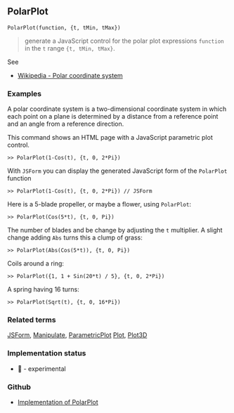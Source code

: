 ## PolarPlot

```
PolarPlot(function, {t, tMin, tMax})  
```

> generate a JavaScript control for the polar plot expressions `function` in the `t` range `{t, tMin, tMax}`.

See
* [Wikipedia - Polar coordinate system](https://en.wikipedia.org/wiki/Polar_coordinate_system)

### Examples

A polar coordinate system is a two-dimensional coordinate system in which each point on a plane is determined by a distance from a reference point and an angle from a reference direction.

    
This command shows an HTML page with a JavaScript parametric plot control.
 
```
>> PolarPlot(1-Cos(t), {t, 0, 2*Pi})
```

With `JSForm` you can display the generated JavaScript form of the `PolarPlot` function

```
>> PolarPlot(1-Cos(t), {t, 0, 2*Pi}) // JSForm
```

Here is a 5-blade propeller, or maybe a flower, using `PolarPlot`:

```
>> PolarPlot(Cos(5*t), {t, 0, Pi})
```
 
The number of blades and be change by adjusting the `t` multiplier. A slight change adding `Abs` turns this a clump of grass:

```
>> PolarPlot(Abs(Cos(5*t)), {t, 0, Pi})
```

Coils around a ring:

```
>> PolarPlot({1, 1 + Sin(20*t) / 5}, {t, 0, 2*Pi})
```

A spring having 16 turns:

```
>> PolarPlot(Sqrt(t), {t, 0, 16*Pi})
```


### Related terms 
[JSForm](JSForm.md), [Manipulate](Manipulate.md), [ParametricPlot](ParametricPlot.md) [Plot](Plot.md), [Plot3D](Plot3D.md)






### Implementation status

* &#x1F9EA; - experimental

### Github

* [Implementation of PolarPlot](https://github.com/axkr/symja_android_library/blob/master/symja_android_library/matheclipse-core/src/main/java/org/matheclipse/core/reflection/system/PolarPlot.java#L14) 
